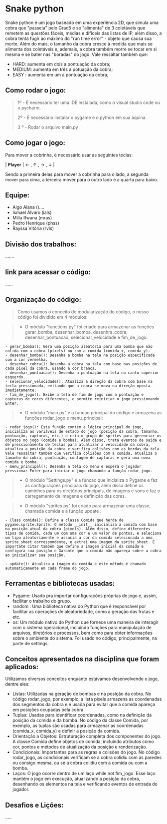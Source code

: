 # Snake python

Snake python é um jogo baseado em uma experiência 2D, que simula uma cobra que "passeia" pelo Grad5 e se "alimenta" de 3 coletáveis que remetem as questões fáceis, médias e difíceis das listas de IP, além disso, a cobra tenta fugir ao máximo do "run time error" - objeto que causa sua morte. Além do mais, o tamanho da cobra cresce à medida que mais se alimenta dos coletáveis e, ademais, a cobra também morre se tocar em si mesma e se bater nas "boradas" do jogo. Vale ressaltar também que:
- HARD: aumenta em dois a pontuação da cobra;
- MEDIUM: aumenta em três a potuação da cobra;
- EASY : aumenta em um a pontuação da cobra;

## Como rodar o jogo:
> 1º - É necessário ter uma IDE instalada, como o visual studio code ou o pycharm.
> >
> 2º - É necessário instalar o pygame e o python em sua áquina.
> >
> 3 º - Rodar o arquivo main.py

## Como jogar o jogo:
Para mover a cobrinha, é necessário usar as seguintes teclas:

   |  **Player** | &#8592; , &#8593; , &#8594; , &#8595;  |

Sendo a primeira delas para mover a cobrinha para o lado, a segunda mover para cima, a terceira mover para o outro lado e a quarta para baixo.

## Equipe:
- Aigo Alana ()....
- Ismael Álvaro (ials)
- Milla Rwana (mras)
- Pedro Henrique (phss)
- Rayssa Vitória (rvls)

## Divisão dos trabalhos:
.......

## link para acessar o código:
......

## Organização do código:
> Como usamos o conceito de modularização do código, o nosso código foi dividido em 4 módulos:

> - O módulo "functions.py" foi criado para armazenar as funções gerar_bomba, desenhar_bomba, desenhra_cobra, desenhar_pontuacao, selecionar_velocidade e fim_de_jogo:
  
    - gerar_bomba(): Gera uma posição aleatória para uma bomba que não colida com a cobra (pixels) ou com a comida (comida_x, comida_y).
    - desenhar_bomba(): Desenha a bomba na tela na posição especificada com a cor vermelha.
    - desenhar_cobra(): Desenha a cobra na tela com base nas posições de cada pixel da cobra, usando a cor branca.
    - desenhar_pontuacao(): Desenha a pontuação na tela no canto superior esquerdo.
    - selecionar_velocidade(): Atualiza a direção da cobra com base na tecla pressionada, evitando que a cobra se mova na direção oposta imediatamente.
    - fim_de_jogo(): Exibe a tela de fim de jogo com a pontuação e capturas de cores diferentes, e permite reiniciar o jogo pressionando Enter.

> - O módulo "main.py" é a funcao principal do código e armazena as funções rodar_jogo e menu_principal:

    - rodar_jogo(): Esta função contém a lógica principal do jogo, inicializa as variáveis de estado do jogo (posição da cobra, tamanho, pontuação, capturas, etc.) e cria o grupo de sprites para gerenciar os objetos no jogo (comida e bomba). Além disso, trata eventos de saída e de pressionamento de teclas para atualizar a velocidade da cobra, atualiza a posição da cobra e verifica colisões com as bordas da tela. Vale ressaltar também que verifica colisões com a comida, atualiza o tamanho da cobra, pontuação, contagem de capturas e gera uma nova comida e bomba.
    - menu_principal(): Desenha a tela do menu e espera o jogador pressionar Enter para iniciar o jogo chamando a função rodar_jogo.

> - O módulo "Settings.py" é a funcao que inicializa o Pygame e faz as configurações principais do jogo, além disso define os caminhos para os diretórios principais, de imagens e sons e faz o carregamento de imagens e definição das cores.

> - O módulo "sprites.py" foi criado para armazenar uma classe, chamada comida e a função update :

    - Class comida(): Define a classe Comida que herda de pygame.sprite.Sprite. O método __init__ inicializa a comida com base na posição atual da cobra (pixels). Além disso, define diferentes tipos de comida, cada um com uma cor e um valor de pontos, e seleciona um tipo aleatoriamente e associa a cor da comida selecionada a uma sprite_sheet correspondente, e extrai uma imagem da sprite_sheet. É importate citar também que define a imagem inicial da comida e configura sua posição e Garante que a comida não apareça sobre a cobra ao inicializar sua posição.

    - update(): Atualiza a imagem da comida e este método é chamado automaticamente em cada frame do jogo.

## Ferramentas e bibliotecas usadas:

- Pygame: Usado pra importar configurações próprias de jogo e, assim, facilitar o trabalho do grupo.
- random : Uma biblioteca nativa do Python que é responsável por facilitar as operações de aleatoriedade, como a geração das frutas e etc.
- os: Um módulo nativo do Python que fornece uma maneira de interagir com o sistema operacional, incluindo funções para manipulação de arquivos, diretórios e processos, bem como para obter informações sobre o ambiente do sistema. Foi usado no código, principalmente, na parte de settings.


## Conceitos apresentados na disciplina que foram aplicados:
  Utilizamos diversos conceitos enquanto estávamos desenvolvendo o jogo, dentre eles:

- Listas: Utilizadas na geração de bombas e na posição da cobra. No código rodar_jogo, por exemplo, a lista pixels armazena as coordenadas dos segmentos da cobra e é usada para evitar que a comida apareça em posições ocupadas pela cobra.
- Tuplas: Usadas para identificar coordenadas, como na definição da posição da comida e da bomba. No código da classe Comida, por exemplo, as tuplas são usadas para armazenar as coordenadas (comida_x, comida_y) e definir a posição da comida.
- Orientação a Objetos: Estruturação completa dos componentes do jogo. A classe Comida define objetos de comida, incluindo atributos como cor, pontos e métodos de atualização da posição e renderização.
- Condicionais: Importantes para as regras e colisões do jogo. No código rodar_jogo, as condicionais verificam se a cobra colidiu com as paredes ou consigo mesma, ou se a cobra colidiu com a comida ou com a bomba.
- Laços: O jogo ocorre dentro de um laço while not fim_jogo. Esse laço mantém o jogo em execução, atualizando a posição da cobra, desenhando os elementos na tela e verificando eventos de entrada do jogador.

## Desafios e Lições:
.....










    



    
















